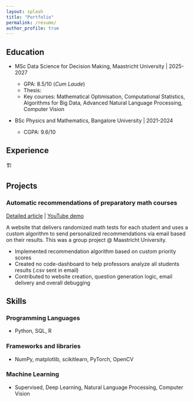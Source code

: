 ```yaml
---
layout: splash
title: "Portfolio"
permalink: /resume/
author_profile: true
---
```


## Education

- MSc Data Science for Decision Making, Maastricht University \| 2025-2027
    - GPA: 8.5/10 (*Cum Laude*)
    - Thesis:
    - Key courses: Mathematical Optimisation, Computational Statistics, Algorithms for Big Data, Advanced Natural Language Processing, Computer Vision

- BSc Physics and Mathematics, Bangalore University \| 2021-2024
    - CGPA: 9.6/10


## Experience 
🏗️


## Projects 

### Automatic recommendations of preparatory math courses 

[Detailed article](https://sriramswaminathan.com/technical/readysetmath/) \| [YouTube demo](https://www.youtube.com/watch?v=USG7Er_YHTM)

A website that delivers randomized math tests for each student and uses a custom algorithm to send personalized recommendations via email based on their results. This was a group project @ Maastricht University. 

- Implemented recommendation algorithm based on custom priority scores 
- Created no code-dashboard to help professors analyze all students results (.csv sent in email)
- Contributed to website creation, question generation logic, email delivery and overall debugging


## Skills

### Programming Languages 

- Python, SQL, R

### Frameworks and libraries 

- NumPy, matplotlib, scikitlearn, PyTorch, OpenCV 

### Machine Learning 
- Supervised, Deep Learning, Natural Language Processing, Computer Vision

